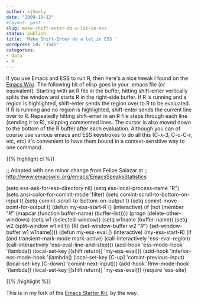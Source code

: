 ```yaml
---
author: kjhealy
date: "2009-10-12"
#layout: post
slug: make-shift-enter-do-a-lot-in-ess
status: publish
title: 'Make Shift-Enter do a lot in ESS '
wordpress_id: '1545'
categories:
- Data
- R
---
```


If you use Emacs and ESS to run R, then here's a nice tweak I found on the [Emacs Wiki](http://www.emacswiki.org/). The following bit of elisp goes in your .emacs file (or equivalent). Starting with an R file in the buffer, hitting shift-enter vertically splits the window and starts R in the right-side buffer. If R is running and a region is highlighted, shift-enter sends the region over to R to be evaluated. If R is running and no region is highlighted, shift-enter sends the current line over to R. Repeatedly hitting shift-enter in an R file steps through each line (sending it to R), skipping commented lines. The cursor is also moved down to the bottom of the R buffer after each evaluation. Although you can of course use various emacs and ESS keystrokes to do all this (C-x-3, C-c-C-r, etc, etc) it's convenient to have them bound in a context-sensitive way to one command.

{{% highlight cl %}}

;; Adapted with one minor change from Felipe Salazar at
;; http://www.emacswiki.org/emacs/EmacsSpeaksStatistics

(setq ess-ask-for-ess-directory nil)
(setq ess-local-process-name "R")
(setq ansi-color-for-comint-mode 'filter)
(setq comint-scroll-to-bottom-on-input t)
(setq comint-scroll-to-bottom-on-output t)
(setq comint-move-point-for-output t)
(defun my-ess-start-R ()
  (interactive)
  (if (not (member "*R*" (mapcar (function buffer-name) (buffer-list))))
      (progn
        (delete-other-windows)
        (setq w1 (selected-window))
        (setq w1name (buffer-name))
        (setq w2 (split-window w1 nil t))
        (R)
        (set-window-buffer w2 "*R*")
        (set-window-buffer w1 w1name))))
(defun my-ess-eval ()
  (interactive)
  (my-ess-start-R)
  (if (and transient-mark-mode mark-active)
      (call-interactively 'ess-eval-region)
    (call-interactively 'ess-eval-line-and-step)))
(add-hook 'ess-mode-hook
          '(lambda()
             (local-set-key [(shift return)] 'my-ess-eval)))
(add-hook 'inferior-ess-mode-hook
          '(lambda()
             (local-set-key [C-up] 'comint-previous-input)
             (local-set-key [C-down] 'comint-next-input)))
(add-hook 'Rnw-mode-hook
          '(lambda()
             (local-set-key [(shift return)] 'my-ess-eval)))
(require 'ess-site)

{{% /highlight %}}

This is in my fork of the [Emacs Starter Kit](http://kjhealy.github.com/emacs-starter-kit/), by the way.
